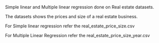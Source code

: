 Simple linear and Multiple linear regression done on Real estate datasets. 

The datasets shows the prices and size of a real estate business. 

For Simple linear regression refer the real_estate_price_size.csv

For Multiple Linear Regression refer the real_estate_price_size_year.csv

